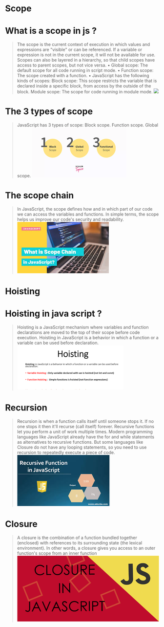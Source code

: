 # Scope
# What is a scope in js ?
>The scope is the current context of execution in which values and expressions
are "visible" or can be referenced. If a variable or expression is not in the current
scope, it will not be available for use. Scopes can also be layered in a hierarchy, 
so that child scopes have access to parent scopes, but not vice versa.
• Global scope: The default scope for all code running in script mode.
• Function scope: The scope created with a function.
•
JavaScript has the following kinds of scopes:
Block scope: This scope restricts the variable that is declared 
inside a specific block, from access by the outside of the block.
Module scope: The scope for code running in module mode.
![](./41e10aae-6f9b-414f-8282-424fee518df1.avif)
# The 3 types of scope
>JavaScript has 3 types of scope:
Block scope.
Function scope.
Global scope.
![](./The%203%20types%20of%20scope.png)
# The scope chain
>In JavaScript, the scope defines how and in which part of our code we can access the variables and functions. In simple terms, the scope helps us improve our code's security and readability.
![](./The%20scope%20chain.jpg)
# Hoisting 
# Hoisting in java script ?
>Hoisting is a JavaScript mechanism where variables and function 
declarations are moved to the top of their scope before code 
execution.
Hoisting in JavaScript is a behavior in which a function or a variable 
can be used before declaration.
![](./Hoisting%20in%20java%20script)
# Recursion
>Recursion is when a function calls itself until someone stops it. If no one stops it then it'll 
recurse (call itself) forever. Recursive functions let you perform a unit of work multiple times.
Modern programming languages like JavaScript already have the for and while statements as
alternatives to recursive functions. But some languages like Closure do not have any looping
statements, so you need to use recursion to repeatedly execute a piece of code.
![](./Recursion.jpg)
# Closure
>A closure is the combination of a function bundled together (enclosed) with references to 
its surrounding state (the lexical environment). In other words, a closure gives you 
access to an outer function's scope from an inner function
![](./Closure.png)
